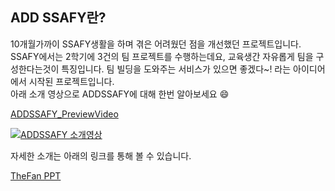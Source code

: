 ## ADD SSAFY란?

10개월가까이 SSAFY생활을 하며 겪은 어려웠던 점을 개선했던 프로젝트입니다.
SSAFY에서는 2학기에 3건의 팀 프로젝트를 수행하는데요, 교육생간 자유롭게 팀을 구성한다는것이 특징입니다.
팀 빌딩을 도와주는 서비스가 있으면 좋겠다~! 라는 아이디어에서 시작된 프로젝트입니다.  
아래 소개 영상으로 ADDSSAFY에 대해 한번 알아보세요 😄

[ADDSSAFY_PreviewVideo](https://www.youtube.com/watch?v=eMpkFSEKWhE)

[![ADDSSAFY 소개영상](https://img.youtube.com/vi/eMpkFSEKWhE/0.jpg)](https://www.youtube.com/watch?v=eMpkFSEKWhE)

자세한 소개는 아래의 링크를 통해 볼 수 있습니다. 

[TheFan PPT](https://docs.google.com/presentation/d/17u7ZrBPyF9OkzgLQ-hyuUgywU2t9aGWr/edit?usp=sharing&ouid=108415128869879365252&rtpof=true&sd=true)
